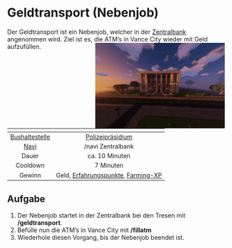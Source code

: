 # Geldtransport (Nebenjob)
Der Geldtransport ist ein Nebenjob, welcher in der [Zentralbank](../../pages/orte/zentralbank.md) angenommen wird. Ziel ist es, die ATM’s in Vance City wieder mit Geld aufzufüllen. <img align="right" width="300" eight="150" src="../../../assets/image/orte/Zentralbank.png">

| <!-- --> | <!-- --> |
| :-: | :-: |
| [Bushaltestelle](../../pages/öpnv/bus.md) | [Polizeipräsidium](../../pages/fraktionen/polizei.md) |
| [Navi](../../pages/allgemein/navigation.md) | /navi Zentralbank |
| Dauer | ca. 10 Minuten |
| Cooldown | 7 Minuten |
| Gewinn | Geld, [Erfahrungspunkte](../../pages/allgemein/level.md), [Farming-XP](../../pages/skills/farming.md) |

## Aufgabe
1. Der Nebenjob startet in der Zentralbank bei den Tresen mit **/geldtransport**.
2. Befülle nun die ATM’s in Vance City mit **/fillatm**
3. Wiederhole diesen Vorgang, bis der Nebenjob beendet ist.
